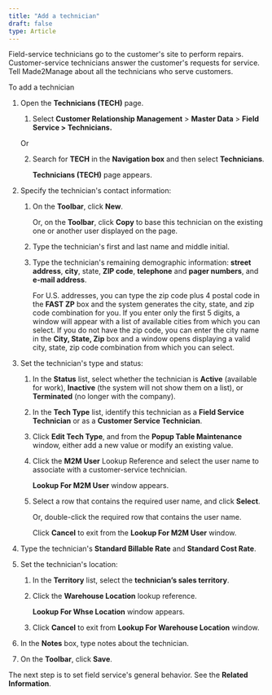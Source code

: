 ```yaml
---
title: "Add a technician"
draft: false
type: Article
---
```


Field-service technicians go to the customer's site to perform repairs. Customer-service technicians answer the customer's requests for service. Tell Made2Manage about all the technicians who serve customers.

To add a technician

1. Open the **Technicians (TECH)** page.

    1. Select **Customer Relationship Management** > **Master Data** > **Field Service > Technicians.**

    Or

    2. Search for **TECH** in the **Navigation box** and then select **Technicians**.

        **Technicians (TECH)** page appears.

2. Specify the technician's contact information:

    1. On the **Toolbar**, click **New**.

        Or, on the **Toolbar**, click **Copy** to base this technician on the existing one or another user displayed on the page.

    2. Type the technician's first and last name and middle initial.

    3. Type the technician's remaining demographic information: **street address**, **city**, state, **ZIP code**, **telephone** and **pager numbers**, and **e-mail address**.

        For U.S. addresses, you can type the zip code plus 4 postal code in the **FAST ZP** box and the system generates the city, state, and zip code combination for you. If you enter only the first 5 digits, a window will appear with a list of available cities from which you can select. If you do not have the zip code, you can enter the city name in the **City, State, Zip** box and a window opens displaying a valid city, state, zip code combination from which you can select.

3. Set the technician's type and status:

    1. In the **Status** list, select whether the technician is **Active** (available for work), **Inactive** (the system will not show them on a list), or **Terminated** (no longer with the company).

    2. In the **Tech Type** list, identify this technician as a **Field Service Technician** or as a **Customer Service Technician**.

    3. Click **Edit Tech Type**, and from the **Popup Table Maintenance** window, either add a new value or modify an existing value.

    4. Click the **M2M User** Lookup Reference and select the user name to associate with a customer-service technician.

        **Lookup For M2M User** window appears.

    5. Select a row that contains the required user name, and click **Select**.

        Or, double-click the required row that contains the user name.

        Click **Cancel** to exit from the **Lookup For M2M User** window.

4. Type the technician's **Standard Billable Rate** and **Standard Cost Rate**.

5. Set the technician's location:

    1. In the **Territory** list, select the **technician’s sales territory**.

    2. Click the **Warehouse Location** lookup reference.

        **Lookup For Whse Location** window appears.

    3. Click **Cancel** to exit from **Lookup For Warehouse Location** window.

6. In the **Notes** box, type notes about the technician.

7. On the **Toolbar**, click **Save**.

The next step is to set field service's general behavior. See the **Related Information**.

​